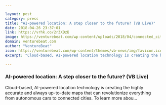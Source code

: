 ```yaml
---

layout: post
category: press
title: "AI-powered location: A step closer to the future? (VB Live)"
date: 2018-04-26 23:37:01
link: https://vrhk.co/2r3XDzB
image: https://venturebeat.com/wp-content/uploads/2018/04/connected_city-shutterstock_789598969.jpg?fit=1200%2C850&strip=all
domain: venturebeat.com
author: "VentureBeat"
icon: https://venturebeat.com/wp-content/themes/vb-news/img/favicon.ico
excerpt: "Cloud-based, AI-powered location technology is creating the highly accurate and always up-to-date maps that can revolutionize everything from autonomous cars to connected cities. To learn more abou…"

---
```


### AI-powered location: A step closer to the future? (VB Live)

Cloud-based, AI-powered location technology is creating the highly accurate and always up-to-date maps that can revolutionize everything from autonomous cars to connected cities. To learn more abou…